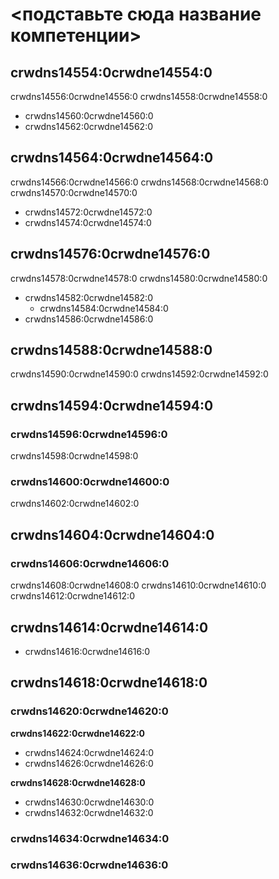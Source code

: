 # <подставьте сюда название компетенции>
## crwdns14554:0crwdne14554:0
crwdns14556:0crwdne14556:0 crwdns14558:0crwdne14558:0
- crwdns14560:0crwdne14560:0
- crwdns14562:0crwdne14562:0

## crwdns14564:0crwdne14564:0
crwdns14566:0crwdne14566:0 crwdns14568:0crwdne14568:0 crwdns14570:0crwdne14570:0
- crwdns14572:0crwdne14572:0
- crwdns14574:0crwdne14574:0

## crwdns14576:0crwdne14576:0
crwdns14578:0crwdne14578:0 crwdns14580:0crwdne14580:0

- crwdns14582:0crwdne14582:0
  - crwdns14584:0crwdne14584:0
- crwdns14586:0crwdne14586:0

## crwdns14588:0crwdne14588:0
crwdns14590:0crwdne14590:0 crwdns14592:0crwdne14592:0

## crwdns14594:0crwdne14594:0
### crwdns14596:0crwdne14596:0
crwdns14598:0crwdne14598:0
### crwdns14600:0crwdne14600:0
crwdns14602:0crwdne14602:0

## crwdns14604:0crwdne14604:0
### crwdns14606:0crwdne14606:0
crwdns14608:0crwdne14608:0 crwdns14610:0crwdne14610:0 crwdns14612:0crwdne14612:0

## crwdns14614:0crwdne14614:0
- crwdns14616:0crwdne14616:0

## crwdns14618:0crwdne14618:0
### crwdns14620:0crwdne14620:0
**crwdns14622:0crwdne14622:0**
- crwdns14624:0crwdne14624:0
- crwdns14626:0crwdne14626:0

**crwdns14628:0crwdne14628:0**
- crwdns14630:0crwdne14630:0
- crwdns14632:0crwdne14632:0

### crwdns14634:0crwdne14634:0

### crwdns14636:0crwdne14636:0
